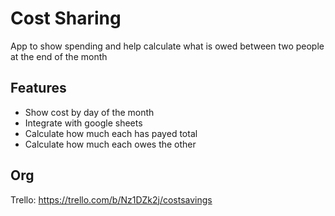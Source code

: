 # Cost Sharing

App to show spending and help calculate what is owed between two people at the end of the month

## Features

- Show cost by day of the month
- Integrate with google sheets
- Calculate how much each has payed total
- Calculate how much each owes the other

## Org

Trello: https://trello.com/b/Nz1DZk2j/costsavings